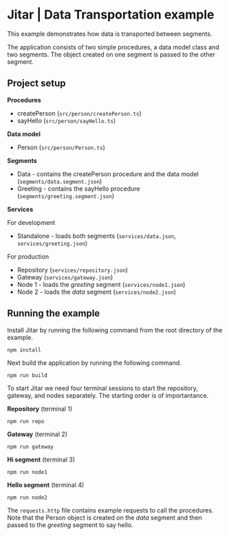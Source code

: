 
# Jitar | Data Transportation example

This example demonstrates how data is transported between segments.

The application consists of two simple procedures, a data model class and two segments. The object created on one segment is passed to the other segment.

## Project setup

**Procedures**

* createPerson (`src/person/createPerson.ts`)
* sayHello (`src/person/sayHello.ts`)

**Data model**

* Person (`src/person/Person.ts`)

**Segments**

* Data - contains the createPerson procedure and the data model (`segments/data.segment.json`)
* Greeting - contains the sayHello procedure (`segments/greeting.segment.json`)

**Services**

For development

* Standalone - loads both segments (`services/data.json`, `services/greeting.json`)

For production

* Repository (`services/repository.json`)
* Gateway (`services/gateway.json`)
* Node 1 - loads the *greeting* segment (`services/node1.json`)
* Node 2 - loads the *data* segment (`services/node2.json`)

## Running the example

Install Jitar by running the following command from the root directory of the example.

```
npm install
```

Next build the application by running the following command.

```
npm run build
```

To start Jitar we need four terminal sessions to start the repository, gateway, and nodes separately. The starting order is of importantance.

**Repository** (terminal 1)
```
npm run repo
```

**Gateway** (terminal 2)
```
npm run gateway
```

**Hi segment** (terminal 3)
```
npm run node1
```

**Hello segment** (terminal 4)
```
npm run node2
```

The ``requests.http`` file contains example requests to call the procedures. Note that the Person object is created on the *data* segment and then passed to the *greeting* segment to say hello.

